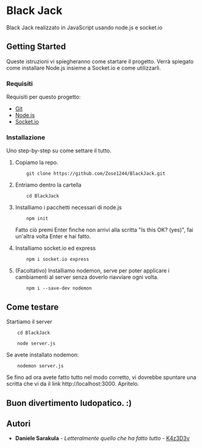 # Black Jack

Black Jack realizzato in JavaScript usando node.js e socket.io

## Getting Started

Queste istruzioni vi spiegheranno come startare il progetto.
Verrà spiegato come installare Node.js insieme a Socket.io e come utilizzarli.

### Requisiti

Requisiti per questo progetto:

- [Git](https://git-scm.com/downloads)
- [Node.js](https://nodejs.org/en/download)
- [Socket.io](https://socket.io/)

### Installazione

Uno step-by-step su come settare il tutto.

1.  Copiamo la repo.

    ```
        git clone https://github.com/Zose1244/BlackJack.git
    ```

2.  Entriamo dentro la cartella

    ```
        cd BlackJack
    ```

3.  Installiamo i pacchetti necessari di node.js

    ```
        npm init
    ```

    Fatto ciò premi Enter finche non arrivi alla scritta "Is this OK? (yes)", fai un'altra volta Enter e hai fatto.

4.  Installiamo socket.io ed express

    ```
        npm i socket.io express
    ```

5.  (Facoltativo) Installiamo nodemon, serve per poter applicare i cambiamenti al server senza doverlo riavviare ogni volta.

    ```
        npm i --save-dev nodemon
    ```

## Come testare

Startiamo il server

```
    cd BlackJack
```

```
    node server.js
```

Se avete installato nodemon:

```
    nodemon server.js
```

Se fino ad ora avete fatto tutto nel modo corretto, vi dovrebbe spuntare una scritta che vi da il link http://localhost:3000. Apritelo.

## Buon divertimento ludopatico. :)

## Autori

- **Daniele Sarakula** - _Letteralmente quello che ha fatto tutto_ -
  [K4z3D3v](https://github.com/K4z3D3v)
